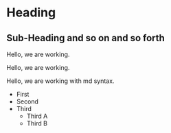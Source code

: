 # Heading

## Sub-Heading and so on and so forth
Hello, we are working.

Hello, we are working.

Hello, we are working with md syntax.

- First
- Second
- Third
    - Third A
    - Third B 